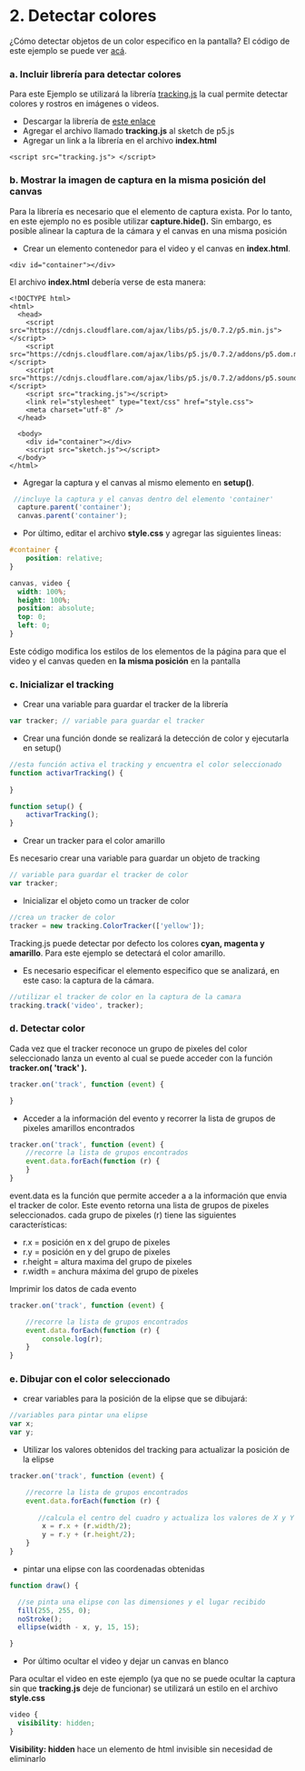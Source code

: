 # 2. Detectar colores

¿Cómo detectar objetos de un color especifico en la pantalla? El código de este ejemplo se puede ver [acá](https://editor.p5js.org/laurajunco/sketches/SJ3L5F_hX).

### a. Incluir librería para detectar colores

Para este Ejemplo se utilizará la librería [tracking.js](https://trackingjs.com/) la cual permite detectar colores y rostros en imágenes o videos.

* Descargar la librería  de [este enlace](https://github.com/eduardolundgren/tracking.js/archive/master.zip)
* Agregar el archivo llamado **tracking.js** al sketch de p5.js
* Agregar un link a la librería en el archivo **index.html**

```markup
<script src="tracking.js"> </script>
```

### b. Mostrar la imagen de captura en la misma posición del canvas

Para la librería  es necesario que el elemento de captura exista. Por lo tanto, en este ejemplo no es posible utilizar **capture.hide\(\).** Sin embargo, es posible alinear la captura de la cámara y el canvas en una misma posición

* Crear un elemento contenedor para el video y el canvas en **index.html**.

```markup
<div id="container"></div>
```

El archivo **index.html** debería verse de esta manera:

```markup
<!DOCTYPE html>
<html>
  <head>
    <script src="https://cdnjs.cloudflare.com/ajax/libs/p5.js/0.7.2/p5.min.js"></script>
    <script src="https://cdnjs.cloudflare.com/ajax/libs/p5.js/0.7.2/addons/p5.dom.min.js"></script>
    <script src="https://cdnjs.cloudflare.com/ajax/libs/p5.js/0.7.2/addons/p5.sound.min.js"></script>
	<script src="tracking.js"></script>
    <link rel="stylesheet" type="text/css" href="style.css">
    <meta charset="utf-8" />
  </head>
  
  <body>
    <div id="container"></div>
    <script src="sketch.js"></script> 
  </body>
</html>
```

* Agregar la captura y el canvas al mismo elemento en **setup\(\)**.

```javascript
 //incluye la captura y el canvas dentro del elemento 'container'
  capture.parent('container'); 
  canvas.parent('container'); 
```

* Por último, editar el archivo **style.css** y agregar las siguientes lineas:

```css
#container {
    position: relative;
}

canvas, video {
  width: 100%;
  height: 100%;
  position: absolute;
  top: 0;
  left: 0;
}
```

Este código modifica los estilos de los elementos de la página para que el video y el canvas queden en **la misma posición** en la pantalla

### c. Inicializar el tracking 

* Crear una variable para guardar el tracker de la librería

```javascript
var tracker; // variable para guardar el tracker
```

* Crear una función donde se realizará la detección de color y ejecutarla en setup\(\)

```javascript
//esta función activa el tracking y encuentra el color seleccionado
function activarTracking() {
    
}
```

```javascript
function setup() {
    activarTracking();
}
```

* Crear un tracker para el color amarillo

Es necesario crear una variable para guardar un objeto de tracking

```javascript
// variable para guardar el tracker de color
var tracker;
```

* Inicializar el objeto como un tracker de color

```javascript
//crea un tracker de color
tracker = new tracking.ColorTracker(['yellow']);
```

Tracking.js puede detectar por defecto los colores **cyan, magenta y amarillo**. Para este ejemplo se detectará el color amarillo.

* Es necesario especificar el elemento especifico que se analizará, en este caso: la captura de la cámara.

```javascript
//utilizar el tracker de color en la captura de la camara
tracking.track('video', tracker);
```

### d. Detectar color

Cada vez que el tracker reconoce un grupo de pixeles del color seleccionado lanza un evento al cual se puede acceder con la función **tracker.on\( 'track' \).**

```javascript
tracker.on('track', function (event) {

}
```

* Acceder a la información del evento y recorrer la lista de grupos de pixeles amarillos encontrados

```javascript
tracker.on('track', function (event) {
    //recorre la lista de grupos encontrados
    event.data.forEach(function (r) { 
    }
}
```

event.data  es la función que permite acceder a a la información que envia el tracker de color. Este evento retorna una lista de grupos de pixeles seleccionados. cada grupo de pixeles \(r\) tiene las siguientes características:

* r.x = posición en x del grupo de pixeles
* r.y = posición en y del grupo de pixeles
* r.height = altura maxima del grupo de pixeles
* r.width = anchura máxima del grupo de pixeles

Imprimir los datos de cada evento

```javascript
tracker.on('track', function (event) {

    //recorre la lista de grupos encontrados
    event.data.forEach(function (r) { 
        console.log(r);
    }
}
```

### e. Dibujar con el color seleccionado

* crear variables para la posición de la elipse que se dibujará:

```javascript
//variables para pintar una elipse
var x;
var y;
```

* Utilizar los valores obtenidos del tracking para actualizar la posición de la elipse

```javascript
tracker.on('track', function (event) {

    //recorre la lista de grupos encontrados
    event.data.forEach(function (r) { 
    
       //calcula el centro del cuadro y actualiza los valores de X y Y
        x = r.x + (r.width/2);
        y = r.y + (r.height/2);
    }
}
```

* pintar una elipse con las coordenadas obtenidas

```javascript
function draw() {

  //se pinta una elipse con las dimensiones y el lugar recibido
  fill(255, 255, 0);
  noStroke();
  ellipse(width - x, y, 15, 15);

}

```

* Por último ocultar el video y dejar un canvas en blanco

Para ocultar el video en este ejemplo \(ya que no se puede ocultar la captura sin que **tracking.js** deje de funcionar\) se utilizará un estilo en el archivo **style.css**

```css
video {
  visibility: hidden;
}
```

**Visibility: hidden** hace un elemento de html invisible sin necesidad de eliminarlo

